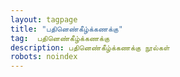 ```yaml
---
layout: tagpage
title: "பதினெண்கீழ்க்கணக்கு"
tag:  பதினெண்கீழ்க்கணக்கு
description: பதினெண்கீழ்க்கணக்கு நூல்கள்
robots: noindex
---
```


